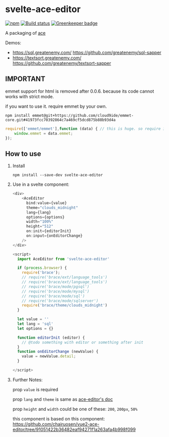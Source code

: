 svelte-ace-editor
====================


[![npm](https://img.shields.io/npm/v/svelte-ace-editor.svg)](https://www.npmjs.com/package/svelte-ace-editor) [![Build status](https://ci.appveyor.com/api/projects/status/gsedbem0kwf0ppng?svg=true)](https://ci.appveyor.com/project/InstanceOfMichael/svelte-ace-editor) [![Greenkeeper badge](https://badges.greenkeeper.io/greatenemy/svelte-ace-editor.svg)](https://greenkeeper.io/)


A packaging of [ace](https://ace.c9.io/)

Demos:
- https://sql.greatenemy.com/ https://github.com/greatenemy/sql-sapper
- https://textsort.greatenemy.com/ https://github.com/greatenemy/textsort-sapper

## IMPORTANT
emmet support for html is removed after 0.0.6. because its code cannot works with strict mode.

if you want to use it. require emmet by your own.
```
npm install emmet@git+https://github.com/cloud9ide/emmet-core.git#41973fcc70392864c7a469cf5dcd875b88b93d4a
```

```js
require(['emmet/emmet'],function (data) { // this is huge. so require it async is better
    window.emmet = data.emmet;
});
```

## How to use

1. Install

    ```
    npm install --save-dev svelte-ace-editor
    ```

2. Use in a svelte component:

    ```js
    <div>
        <AceEditor
          bind:value={value}
          theme="clouds_midnight"
          lang={lang}
          options={options}
          width="100%"
          height="512"
          on:init={editorInit}
          on:input={onEditorChange}
        />
    </div>

    <script>
      import AceEditor from 'svelte-ace-editor'

      if (process.browser) {
        require('brace');
        // require('brace/ext/language_tools')
        // require('brace/ext/language_tools')
        // require('brace/mode/pgsql')
        // require('brace/mode/mysql')
        // require('brace/mode/sql')
        // require('brace/mode/sqlserver')
        require('brace/theme/clouds_midnight')
      }

      let value = ''
      let lang = 'sql'
      let options = {}

      function editorInit (editor) {
        // @todo something with editor or something after init
      }
      function onEditorChange (newValue) {
        value = newValue.detail;
      }

    </script>
    ```

3. Further Notes:

    prop `value`  is required

    prop `lang` and `theme` is same as [ace-editor's doc](https://github.com/ajaxorg/ace)

    prop `height` and `width` could be one of these:  `200`, `200px`, `50%`

    this component is based on this component: https://github.com/chairuosen/vue2-ace-editor/tree/91051422b36482eaf94271f1a263afa4b998f099

